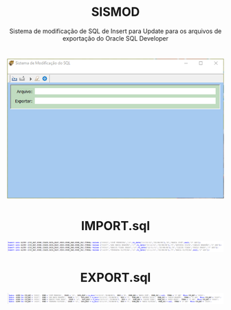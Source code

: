<h1 align="center">SISMOD</h1>
<p align="center">Sistema de modificação de SQL de Insert para Update para os arquivos de exportação do Oracle SQL Developer</p>
<h1 align="center">
  <img src="./imgs/GIF.gif" />
</h1>

<h1 align="center">IMPORT.sql</h1>
<img src="./imgs/IMPORT.png" />
<h1 align="center">EXPORT.sql</h1>
<img src="./imgs/EXPORT.png" />
